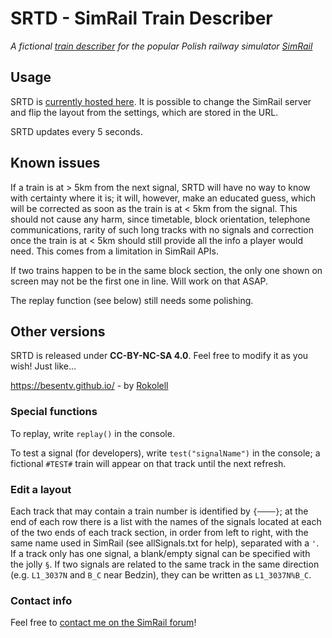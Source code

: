 # SRTD - SimRail Train Describer
_A fictional [train describer](https://wikirail.it/en/glossario/train-describer-2/) for the popular Polish railway simulator [SimRail](https://simrail.eu/en/)_

## Usage
SRTD is [currently hosted here](https://tplmilano.altervista.org/E/SRTD/index.html).
It is possible to change the SimRail server and flip the layout from the settings, which are stored in the URL.

SRTD updates every 5 seconds.

## Known issues

If a train is at > 5km from the next signal, SRTD will have no way to know with certainty where it is; it will,
however, make an educated guess, which will be corrected as soon as the train is at < 5km from the signal.
This should not cause any harm, since timetable, block orientation, telephone communications, rarity of such
long tracks with no signals and correction once the train is at < 5km should still provide all the info a player
would need. This comes from a limitation in SimRail APIs.

If two trains happen to be in the same block section, the only one shown on screen may not be the first one in line.
Will work on that ASAP.

The replay function (see below) still needs some polishing.

## Other versions
SRTD is released under __CC-BY-NC-SA 4.0__. Feel free to modify it as you wish! Just like...

https://besentv.github.io/ - by [Rokolell](https://forum.simrail.eu/profile/9783-rokolell/)


### Special functions
To replay, write `replay()` in the console.

To test a signal (for developers), write `test("signalName")` in the console; a fictional `#TEST#` train will appear on that
track until the next refresh.

### Edit a layout
Each track that may contain a train number is identified by `{────}`; at the end of each row there is a list
with the names of the signals located at each of the two ends of each track section, in order from left to right,
with the same name used in SimRail (see allSignals.txt for help), separated with a `'`.
If a track only has one signal, a blank/empty signal can be specified with the jolly `§`.
If two signals are related to the same track in the same direction (e.g. `L1_3037N` and `B_C` near Bedzin),
they can be written as `L1_3037N%B_C`.

### Contact info
Feel free to [contact me on the SimRail forum](https://forum.simrail.eu/profile/3395-angelo/)!
